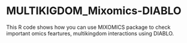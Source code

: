 # MULTIKIGDOM_Mixomics-DIABLO
This R code shows how you can use MIXOMICS package to check important omics feartures, multikingdom interactions using DIABLO. 
